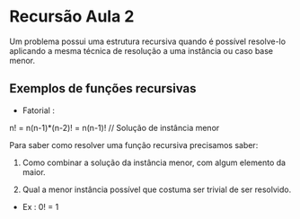 # Recursão Aula 2

Um problema possui uma estrutura recursiva quando é possível resolve-lo aplicando a mesma técnica de resolução a uma instância ou caso base menor.

## Exemplos de funções recursivas

- Fatorial :

n! = n(n-1)*(n-2)! 
= n(n-1)! // Solução de instância menor

Para saber como resolver uma função recursiva precisamos saber:

 1. Como combinar a solução da instância menor, com algum elemento da maior.

 2. Qual a menor instância possível que costuma ser trivial de ser resolvido.

 - Ex : 0! = 1